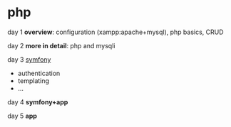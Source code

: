 # php

day 1 **overview**: configuration (xampp:apache+mysql), php basics, CRUD

day 2 **more in detail**: php and mysqli

day 3 [symfony](https://symfony.com/)
 * authentication
 * templating
 * ...

day 4 **symfony+app**

day 5 **app**
